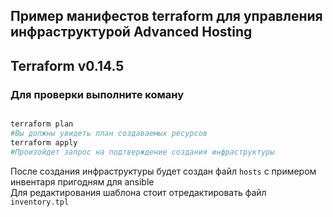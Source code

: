 ## Пример манифестов terraform для управления инфраструктурой Advanced Hosting  
## Terraform v0.14.5  
### Для проверки выполните коману  

```bash

terraform plan
#Вы должны увидеть план создаваемых ресурсов
terraform apply
#Произойдет запрос на подтверждение создания инфраструктуры

```

После создания инфраструктуры будет создан файл ```hosts``` с примером инвентаря пригодням для ansible  
Для редактирования шаблона стоит отредактировать файл ```inventory.tpl```